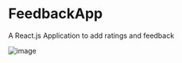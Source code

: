 # FeedbackApp

A React.js Application to add ratings and feedback

![image](https://github.com/prudhvi-nakkina/FeedbackApp/assets/98019163/b0060971-87e8-442b-bab8-f9eeaae0dd60)


